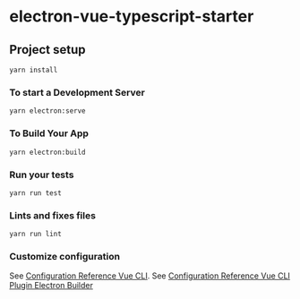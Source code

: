 # electron-vue-typescript-starter

## Project setup
```
yarn install
```

### To start a Development Server
```
yarn electron:serve
```

### To Build Your App
```
yarn electron:build
```

### Run your tests
```
yarn run test
```

### Lints and fixes files
```
yarn run lint
```

### Customize configuration
See [Configuration Reference Vue CLI](https://cli.vuejs.org/config/).
See [Configuration Reference Vue CLI Plugin Electron Builder](https://nklayman.github.io/vue-cli-plugin-electron-builder/guide)
